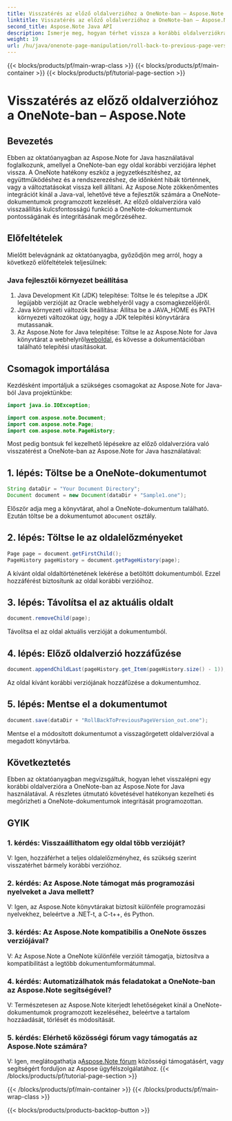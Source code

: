 ```yaml
---
title: Visszatérés az előző oldalverzióhoz a OneNote-ban – Aspose.Note
linktitle: Visszatérés az előző oldalverzióhoz a OneNote-ban – Aspose.Note
second_title: Aspose.Note Java API
description: Ismerje meg, hogyan térhet vissza a korábbi oldalverziókra a OneNote-ban az Aspose.Note for Java használatával. Kövesse ezt a lépésről lépésre szóló útmutatót a hatékony dokumentumkezelés érdekében.
weight: 19
url: /hu/java/onenote-page-manipulation/roll-back-to-previous-page-version/
---
```


{{< blocks/products/pf/main-wrap-class >}}
{{< blocks/products/pf/main-container >}}
{{< blocks/products/pf/tutorial-page-section >}}

# Visszatérés az előző oldalverzióhoz a OneNote-ban – Aspose.Note

## Bevezetés

Ebben az oktatóanyagban az Aspose.Note for Java használatával foglalkozunk, amellyel a OneNote-ban egy oldal korábbi verziójára léphet vissza. A OneNote hatékony eszköz a jegyzetkészítéshez, az együttműködéshez és a rendszerezéshez, de időnként hibák történnek, vagy a változtatásokat vissza kell állítani. Az Aspose.Note zökkenőmentes integrációt kínál a Java-val, lehetővé téve a fejlesztők számára a OneNote-dokumentumok programozott kezelését. Az előző oldalverzióra való visszaállítás kulcsfontosságú funkció a OneNote-dokumentumok pontosságának és integritásának megőrzéséhez.

## Előfeltételek

Mielőtt belevágnánk az oktatóanyagba, győződjön meg arról, hogy a következő előfeltételek teljesülnek:

### Java fejlesztői környezet beállítása
1. Java Development Kit (JDK) telepítése: Töltse le és telepítse a JDK legújabb verzióját az Oracle webhelyéről vagy a csomagkezelőjéről.
2. Java környezeti változók beállítása: Állítsa be a JAVA_HOME és PATH környezeti változókat úgy, hogy a JDK telepítési könyvtárára mutassanak.
3.  Az Aspose.Note for Java telepítése: Töltse le az Aspose.Note for Java könyvtárat a webhelyről[weboldal](https://purchase.aspose.com/buy), és kövesse a dokumentációban található telepítési utasításokat.

## Csomagok importálása

Kezdésként importáljuk a szükséges csomagokat az Aspose.Note for Java-ból Java projektünkbe:

```java
import java.io.IOException;

import com.aspose.note.Document;
import com.aspose.note.Page;
import com.aspose.note.PageHistory;
```

Most pedig bontsuk fel kezelhető lépésekre az előző oldalverzióra való visszatérést a OneNote-ban az Aspose.Note for Java használatával:

## 1. lépés: Töltse be a OneNote-dokumentumot
```java
String dataDir = "Your Document Directory";
Document document = new Document(dataDir + "Sample1.one");
```
 Először adja meg a könyvtárat, ahol a OneNote-dokumentum található. Ezután töltse be a dokumentumot a`Document` osztály.

## 2. lépés: Töltse le az oldalelőzményeket
```java
Page page = document.getFirstChild();
PageHistory pageHistory = document.getPageHistory(page);
```
A kívánt oldal oldaltörténetének lekérése a betöltött dokumentumból. Ezzel hozzáférést biztosítunk az oldal korábbi verzióihoz.

## 3. lépés: Távolítsa el az aktuális oldalt
```java
document.removeChild(page);
```
Távolítsa el az oldal aktuális verzióját a dokumentumból.

## 4. lépés: Előző oldalverzió hozzáfűzése
```java
document.appendChildLast(pageHistory.get_Item(pageHistory.size() - 1));
```
Az oldal kívánt korábbi verziójának hozzáfűzése a dokumentumhoz.

## 5. lépés: Mentse el a dokumentumot
```java
document.save(dataDir + "RollBackToPreviousPageVersion_out.one");
```
Mentse el a módosított dokumentumot a visszagörgetett oldalverzióval a megadott könyvtárba.

## Következtetés

Ebben az oktatóanyagban megvizsgáltuk, hogyan lehet visszalépni egy korábbi oldalverzióra a OneNote-ban az Aspose.Note for Java használatával. A részletes útmutató követésével hatékonyan kezelheti és megőrizheti a OneNote-dokumentumok integritását programozottan.

## GYIK

### 1. kérdés: Visszaállíthatom egy oldal több verzióját?

V: Igen, hozzáférhet a teljes oldalelőzményhez, és szükség szerint visszatérhet bármely korábbi verzióhoz.

### 2. kérdés: Az Aspose.Note támogat más programozási nyelveket a Java mellett?

V: Igen, az Aspose.Note könyvtárakat biztosít különféle programozási nyelvekhez, beleértve a .NET-t, a C-t++, és Python.

### 3. kérdés: Az Aspose.Note kompatibilis a OneNote összes verziójával?

V: Az Aspose.Note a OneNote különféle verzióit támogatja, biztosítva a kompatibilitást a legtöbb dokumentumformátummal.

### 4. kérdés: Automatizálhatok más feladatokat a OneNote-ban az Aspose.Note segítségével?

V: Természetesen az Aspose.Note kiterjedt lehetőségeket kínál a OneNote-dokumentumok programozott kezeléséhez, beleértve a tartalom hozzáadását, törlését és módosítását.

### 5. kérdés: Elérhető közösségi fórum vagy támogatás az Aspose.Note számára?

 V: Igen, meglátogathatja a[Aspose.Note fórum](https://forum.aspose.com/c/note/28) közösségi támogatásért, vagy segítségért forduljon az Aspose ügyfélszolgálatához.
{{< /blocks/products/pf/tutorial-page-section >}}

{{< /blocks/products/pf/main-container >}}
{{< /blocks/products/pf/main-wrap-class >}}

{{< blocks/products/products-backtop-button >}}
